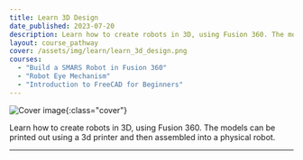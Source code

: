 ```yaml
---
title: Learn 3D Design
date_published: 2023-07-20
description: Learn how to create robots in 3D, using Fusion 360. The models can be printed out using a 3d printer and then assembled into a physical robot.
layout: course_pathway
cover: /assets/img/learn/learn_3d_design.png
courses:
  - "Build a SMARS Robot in Fusion 360"
  - "Robot Eye Mechanism"
  - "Introduction to FreeCAD for Beginners"
---
```


![Cover image]({{page.cover}}){:class="cover"}

Learn how to create robots in 3D, using Fusion 360. The models can be printed out using a 3d printer and then assembled into a physical robot.

---
